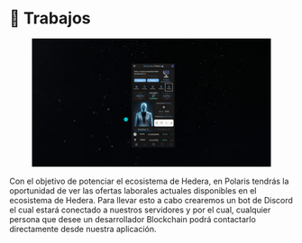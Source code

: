# 👷 Trabajos

<figure><img src="../../../../../../.gitbook/assets/image (3).png" alt=""><figcaption></figcaption></figure>

Con el objetivo de potenciar el ecosistema de Hedera, en Polaris tendrás la oportunidad de ver las ofertas laborales actuales disponibles en el ecosistema de Hedera. Para llevar esto a cabo crearemos un bot de Discord el cual estará conectado a nuestros servidores y por el cual, cualquier persona que desee un desarrollador Blockchain podrá contactarlo directamente desde nuestra aplicación.&#x20;

